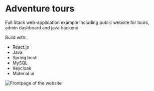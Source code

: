 # Adventure tours
Full Stack web-application example including public website for tours, admin dashboard and java backend.

Build with:
- React.js
- Java
- Spring boot
- MySQL
- Keycloak
- Material ui

![Frontpage of the website](https://i.imgur.com/Tj8eFNb.jpg)
